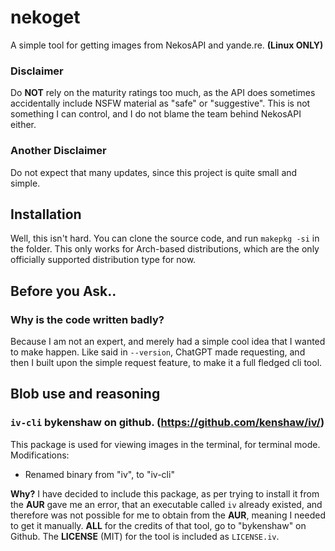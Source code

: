 # nekoget
A simple tool for getting images from NekosAPI and yande.re. **(Linux ONLY)**

### Disclaimer
Do **NOT** rely on the maturity ratings too much, as the API does sometimes accidentally include NSFW material as "safe" or "suggestive". This is not something I can control, and I do not blame the team behind NekosAPI either.

### Another Disclaimer
Do not expect that many updates, since this project is quite small and simple.

## Installation
Well, this isn't hard. You can clone the source code, and run `makepkg -si` in the folder. This only works for Arch-based distributions, which are the only officially supported distribution type for now.

## Before you Ask..
### Why is the code written badly?
Because I am not an expert, and merely had a simple cool idea that I wanted to make happen. Like said in `--version`, ChatGPT made requesting, and then I built upon the simple request feature, to make it a full fledged cli tool.

## Blob use and reasoning

### `iv-cli` bykenshaw on github. (https://github.com/kenshaw/iv/)
This package is used for viewing images in the terminal, for terminal mode.
Modifications:
- Renamed binary from "iv", to "iv-cli"

**Why?**
I have decided to include this package, as per trying to install it from the **AUR** gave me an error, that an executable called `iv` already existed, and therefore was not possible for me to obtain from the **AUR**, meaning I needed to get it manually. **ALL** for the credits of that tool, go to "bykenshaw" on Github. The **LICENSE** (MIT) for the tool is included as `LICENSE.iv`.
